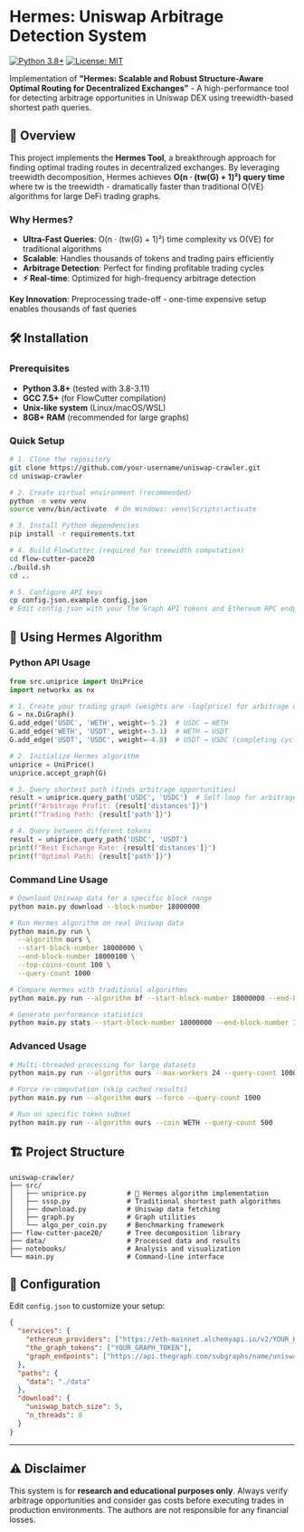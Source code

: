 # Hermes: Uniswap Arbitrage Detection System

[![Python 3.8+](https://img.shields.io/badge/python-3.8+-blue.svg)](https://www.python.org/downloads/)
[![License: MIT](https://img.shields.io/badge/License-MIT-yellow.svg)](https://opensource.org/licenses/MIT)

Implementation of **"Hermes: Scalable and Robust Structure-Aware Optimal Routing for Decentralized Exchanges"** - A high-performance tool for detecting arbitrage opportunities in Uniswap DEX using treewidth-based shortest path queries.

## 🎯 Overview

This project implements the **Hermes Tool**, a breakthrough approach for finding optimal trading routes in decentralized exchanges. By leveraging treewidth decomposition, Hermes achieves **O(n · (tw(G) + 1)²) query time** where tw is the treewidth - dramatically faster than traditional O(VE) algorithms for large DeFi trading graphs.

### Why Hermes?

- **Ultra-Fast Queries**: O(n · (tw(G) + 1)²) time complexity vs O(VE) for traditional algorithms
- **Scalable**: Handles thousands of tokens and trading pairs efficiently  
- **Arbitrage Detection**: Perfect for finding profitable trading cycles
- **⚡ Real-time**: Optimized for high-frequency arbitrage detection


**Key Innovation**: Preprocessing trade-off - one-time expensive setup enables thousands of fast queries

## 🛠️ Installation

### Prerequisites
- **Python 3.8+** (tested with 3.8-3.11)
- **GCC 7.5+** (for FlowCutter compilation)
- **Unix-like system** (Linux/macOS/WSL)
- **8GB+ RAM** (recommended for large graphs)

### Quick Setup

```bash
# 1. Clone the repository
git clone https://github.com/your-username/uniswap-crawler.git
cd uniswap-crawler

# 2. Create virtual environment (recommended)
python -m venv venv
source venv/bin/activate  # On Windows: venv\Scripts\activate

# 3. Install Python dependencies
pip install -r requirements.txt

# 4. Build FlowCutter (required for treewidth computation)
cd flow-cutter-pace20
./build.sh
cd ..

# 5. Configure API keys
cp config.json.example config.json
# Edit config.json with your The Graph API tokens and Ethereum RPC endpoints
```


## 🚀 Using Hermes Algorithm

### Python API Usage

```python
from src.uniprice import UniPrice
import networkx as nx

# 1. Create your trading graph (weights are -log(price) for arbitrage detection)
G = nx.DiGraph()
G.add_edge('USDC', 'WETH', weight=-5.2)  # USDC → WETH
G.add_edge('WETH', 'USDT', weight=-3.1)  # WETH → USDT
G.add_edge('USDT', 'USDC', weight=-4.8)  # USDT → USDC (completing cycle)

# 2. Initialize Hermes algorithm
uniprice = UniPrice()
uniprice.accept_graph(G)

# 3. Query shortest path (finds arbitrage opportunities)
result = uniprice.query_path('USDC', 'USDC')  # Self-loop for arbitrage
print(f"Arbitrage Profit: {result['distances']}")
print(f"Trading Path: {result['path']}")

# 4. Query between different tokens
result = uniprice.query_path('USDC', 'USDT')
print(f"Best Exchange Rate: {result['distances']}")
print(f"Optimal Path: {result['path']}")
```

### Command Line Usage

```bash
# Download Uniswap data for a specific block range
python main.py download --block-number 18000000

# Run Hermes algorithm on real Uniswap data
python main.py run \
  --algorithm ours \
  --start-block-number 18000000 \
  --end-block-number 18000100 \
  --top-coins-count 100 \
  --query-count 1000

# Compare Hermes with traditional algorithms
python main.py run --algorithm bf --start-block-number 18000000 --end-block-number 18000100 --top-coins-count 100

# Generate performance statistics
python main.py stats --start-block-number 18000000 --end-block-number 18000100
```

### Advanced Usage

```bash
# Multi-threaded processing for large datasets
python main.py run --algorithm ours --max-workers 24 --query-count 10000

# Force re-computation (skip cached results)
python main.py run --algorithm ours --force --query-count 1000

# Run on specific token subset
python main.py run --algorithm ours --coin WETH --query-count 500
```


## 🏗️ Project Structure

```
uniswap-crawler/
├── src/
│   ├── uniprice.py          # 🧠 Hermes algorithm implementation
│   ├── sssp.py              # Traditional shortest path algorithms
│   ├── download.py          # Uniswap data fetching
│   ├── graph.py             # Graph utilities
│   └── algo_per_coin.py     # Benchmarking framework
├── flow-cutter-pace20/      # Tree decomposition library
├── data/                    # Processed data and results
├── notebooks/               # Analysis and visualization
└── main.py                  # Command-line interface
```

## 🔧 Configuration

Edit `config.json` to customize your setup:

```json
{
  "services": {
    "ethereum_providers": ["https://eth-mainnet.alchemyapi.io/v2/YOUR_KEY"],
    "the_graph_tokens": ["YOUR_GRAPH_TOKEN"],
    "graph_endpoints": ["https://api.thegraph.com/subgraphs/name/uniswap/uniswap-v2"]
  },
  "paths": {
    "data": "./data"
  },
  "download": {
    "uniswap_batch_size": 5,
    "n_threads": 8
  }
}
```

---

## ⚠️ Disclaimer

This system is for **research and educational purposes only**. Always verify arbitrage opportunities and consider gas costs before executing trades in production environments. The authors are not responsible for any financial losses.

